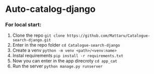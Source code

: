 # Auto-catalog-django
### For local start:
1. Clone the repo `git clone https://github.com/Mattaru/Catalogue-search-django.git`
1. Enter in the repo folder `cd Catalogue-search-django`
1. Create a venv `python -m venv <path>/<venv:name>`
1. Instal requirements `pip install -r requirements.txt`
1. Now you can enter in the app direcroty `cd app_cat`
1. Run the server `python manage.py runserver` 
